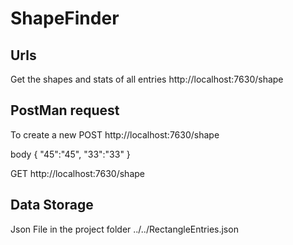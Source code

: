 # ShapeFinder

## Urls

Get the shapes and stats of all entries
http://localhost:7630/shape


## PostMan request

To create a new 
POST
http://localhost:7630/shape

body
{
    "45":"45",
    "33":"33"
}


GET
http://localhost:7630/shape


## Data Storage

Json File in the project folder
../../RectangleEntries.json



